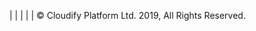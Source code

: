 <a href="https://twitter.com/CloudifySource" target="_blank" class="social-twitter"><i class="fa fa-twitter"></i></a> | <a href="https://www.linkedin.com/company/17918192/" target="_blank" class="social-linkedin">  <i class="fa fa-linkedin"></i></a> | <a href="https://github.com/cloudify-cosmo/" target="_blank" class="social-github"><i class="fa fa-github"></i></a> | <a href="https://soundcloud.com/theopensourcepodcast" target="_blank" class="social-soundcloud"><i class="fa fa-soundcloud"></i></a> | <a href="http://youtube.com/user/cloudifysource" target="_blank" class="social-youtube"><i class="fa fa-youtube"></i></a> | © Cloudify Platform Ltd. 2019, All Rights Reserved.  